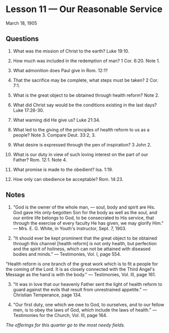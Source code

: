 # Lesson 11 — Our Reasonable Service
March 18, 1905

## Questions

1. What was the mission of Christ to the earth? Luke 19:10.

2. How much was included in the redemption of man? 1 Cor. 6:20. Note 1.

3. What admonition does Paul give in Rom. 12:1?

4. That the sacrifice may be complete, what steps must be taken? 2 Cor. 7:1.

5. What is the great object to be obtained through health reform? Note 2.

6. What did Christ say would be the conditions existing in the last days? Luke 17:26-30.

7. What warning did He give us? Luke 21:34.

8. What led to the giving of the principles of health reform to us as a people? Note 3. Compare Deut. 33:2, 3.

9. What desire is expressed through the pen of inspiration? 3 John 2.

10. What is our duty in view of such loving interest on the part of our Father? Rom. 12:1. Note 4.

11. What promise is made to the obedient? Isa. 1:19.

12. How only can obedience be acceptable? Rom. 14:23.

## Notes

1. "God is the owner of the whole man, — soul, body and spirit are His. God gave His only-begotten Son for the body as well as the soul, and our entire life belongs to God, to be consecrated to His service, that through the exercise of every faculty He has given, we may glorify Him." — Mrs. E. G. White, in Youth's Instructor, Sept. 7, 1903.

2. "It should ever be kept prominent that the great object to be obtained through this channel [health reform] is not only health, but perfection and the spirit of holiness, which can not be attained with diseased bodies and minds." — Testimonies, Vol. I, page 554.

"Health reform is one branch of the great work which is to fit a people for the coming of the Lord. It is as closely connected with the Third Angel's Message as the hand is with the body." — Testimonies, Vol. III, page 161.

3. "It was in love that our heavenly Father sent the light of health reform to guard against the evils that result from unrestrained appetite." — Christian Temperance, page 134.

4. "Our first duty, one which we owe to God, to ourselves, and to our fellow men, is to obey the laws of God, which include the laws of health." — Testimonies for the Church, Vol. III, page 164.

*The offerings for this quarter go to the most needy fields.*